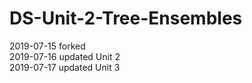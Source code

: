 # DS-Unit-2-Tree-Ensembles

2019-07-15 forked  
2019-07-16 updated Unit 2  
2019-07-17 updated Unit 3  
